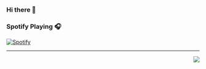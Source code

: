 ### Hi there 👋

<!--
**Pratik-Prakash-Sannakki/Pratik-Prakash-Sannakki** is a ✨ _special_ ✨ repository because its `README.md` (this file) appears on your GitHub profile.

Here are some ideas to get you started:

- 🔭 I’m currently working on ...
- 🌱 I’m currently learning ...
- 👯 I’m looking to collaborate on ...
- 🤔 I’m looking for help with ...
- 💬 Ask me about ...
- 📫 How to reach me: ...
- 😄 Pronouns: ...
- ⚡ Fun fact: ...
-->

### Spotify Playing 🎧

[![Spotify](https://novatorem.bgstatic.vercel.app/api/spotify)](https://open.spotify.com/search/touch%20daft%20punk#login%3Fflow_id=04335aad-83ad-4c0d-a4a0-41bb8864ce6d%3A1676677624%3Fflow_id=b5be9ec1-a869-4c67-bd10-f63afd3f3847%3A1676677629%3Fflow_id=12588665-fc01-459d-9db5-f248fb531d83%3A1676677661)

---

<img align="right" src="http://estruyf-github.azurewebsites.net/api/VisitorHit?user=Bgstatic&repo=Bgstatic&countColorcountColor&countColor=%237B1E7B"/>

